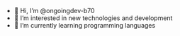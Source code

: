 - 👋 Hi, I’m @ongoingdev-b70
- 👀 I’m interested in new technologies and development
- 🌱 I’m currently learning programming languages
<!---  💞️ I’m looking to collaborate on ...
- 📫 How to reach me ... --->

<!---
ongoingdev-b70/ongoingdev-b70 is a ✨ special ✨ repository because its `README.md` (this file) appears on your GitHub profile.
You can click the Preview link to take a look at your changes.
--->
